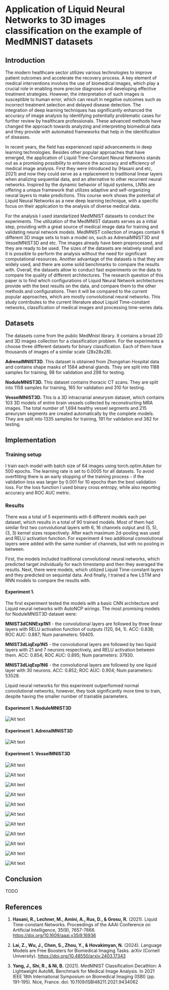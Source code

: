 # Application of Liquid Neural Networks to 3D images classification on the example of MedMNIST datasets 

## Introduction

The modern healthcare sector utilizes various technologies to improve patient outcomes and accelerate the recovery process. A key element of medical interventions involves the use of biomedical images, which play a crucial role in enabling more precise diagnoses and developing effective treatment strategies. However, the interpretation of such images is susceptible to human error, which can result in negative outcomes such as incorrect treatment selection and delayed disease detection. The integration of deep learning techniques has significantly enhanced the accuracy of image analysis by identifying potentially problematic cases for further review by healthcare professionals. These advanced methods have changed the approach towards analyzing and interpreting biomedical data and they provide with automated frameworks that help in the identification of diseases.

In recent years, the field has experienced rapid advancements in deep learning technologies. Besides other popular approaches that have emerged, the application of Liquid Time-Constant Neural Networks stands out as a promising possibility to enhance the accuracy and efficiency of medical image analysis. First they were introduced by (Hasani and etc, 2021) and now they could serve as a replacement to traditional linear layers when analizing sequential data, and an alternative to other recurrent neural networks. Inspired by the dynamic behavior of liquid systems, LNNs are offering a unique framework that utilizes adaptive and self-organizing neural layers to make predictions. This course work shows the potential of Liquid Neural Networks as a new deep learning technique, with a specific focus on their application to the analysis of diverse medical data.

For the analysis I used standartized MedMNIST datasets to conduct the experiments. The utilization of the MedMNIST datasets serves as a initial step, providing with a great source of medical image data for training and validating neural network models. MedMNIST collection of images contain 6 different 3D image sets to train a model on, such as AdrenalMNIST3D and VesselMNIST3D and etc. The images already have been preprocessed, and they are ready to be used.  The sizes of the datasets are relatively small and it is possible to perform the analysis without the need for significant computational resources. Another advantage of the datasets is that they are widely used, and there are some solid benchmarks to compare the results with. Overall, the datasets allow to conduct fast experiments on the data to compare the quality of different architectures. The research question of this paper is to find which configurations of Liquid Neural Network architectures provide with the best results on the data, and compare them to the other methods and configurations. Then it will be compared to the current popular approaches, which are mostly convolutional neural networks. This study contributes to the current literature about Liquid Time-constant networks, classification of medical images and processing time-series data. 

## Datasets

The datasets come from the public MedMnist library. It contains a broad 2D and 3D images collection for a classification problem. For the experiments a choose three different datasets for binary classification. Each of them have thousands of images of a similar scale (28x28x28).

**AdrenalMNIST3D.** This dataset is obtained from Zhongshan Hospital data and contains shape masks of 1584 adrenal glands. They are split into 1188 samples for training, 98 for validation and 298 for testing.

**NoduleMNIST3D.** This dataset contains thoracic CT scans. They are split into 1158 samples for training, 165 for validation and 310 for testing.

**VesselMNIST3D.** This is a 3D intracranial aneurysm dataset, which contains 103 3D models of entire brain vessels collected by reconstructing MRA images. The total number of 1,694 healthy vessel segments and 215 aneurysm segments are created automatically by the complete models. They are split into 1335 samples for training, 191 for validation and 382 for testing.

## Implementation

### Training setup

I train each model with batch size of 64 images using torch.optim.Adam for 500 epochs. The learning rate is set to 0.0005 for all datasets. To avoid overfitting there is an early stopping of the training process - if the validation loss was larger by 0.001 for 10 epochs than the best validation loss. For the loss function I used binary cross entropy, while also reporting accuracy and ROC AUC metric.

### Results

There was a total of 5 experiments with 6 different models each per dataset, which results in a total of 90 trained models. Most of them had similar first two convolutional layers with 6, 16 channels output and (5, 5), (3, 3) kernel sizes respectively. After each maximum 2d-pooling was used and RELU activation function. For experiment 4 two additional convolutional layers were added  with the same number of channels, but with no pooling in between.  

First, the models included traditional convolutional neural networks, which predicted target individually for each timestamp and then they averaged the results. Next, there were models, which utilized Liquid Time-constant layers and they predicted on sequintal data. And finally, I trained a few LSTM and RNN models to compare the results with.

#### Experiment 1.

The first experiment tested the models with a basic CNN architecture and Liquid neural networks with AutoNCP wirings. The most promising models for NoduleMNIST3D dataset were:

**MNIST3dCNNExp1N1** - the convolutional layers are followed by three linear layers with RELU activation function of outputs (120, 84, 1). ACC: 0.838; ROC AUC: 0.887; Num parameters: 59405.

**MNIST3dLiqExp1N5** - the convolutional layers are followed by two liquid layers with 21 and 7 neurons respectively, and RELU activation between them. ACC: 0.854; ROC AUC: 0.895; Num parameters: 37930.

**MNIST3dLiqExp1N6** - the convolutional layers are followed by one liquid layer with 30 neurons. ACC: 0.852; ROC AUC: 0.904; Num parameters: 53528.

Liquid neural networks for this experiment outperformed normal convolutional networks, however, they took significantly more time to train, despite having the smaller number of trainable parameters.

#### Experiment 1. NoduleMNIST3D

![Alt text](assets/exp1_nodule.png "Experiment 1. NoduleMNIST3D")

#### Experiment 1. AdrenalMNIST3D

![Alt text](assets/exp1_adrenal.png "Experiment 1. AdrenalMNIST3D")


#### Experiment 1. VesselMNIST3D

![Alt text](assets/exp1_vessel.png "Experiment 1. VesselMNIST3D")





![Alt text](assets/exp2_nodule.png "Experiment 2. NoduleMNIST3D")

![Alt text](assets/exp3_nodule.png "Experiment 3. NoduleMNIST3D")

![Alt text](assets/exp4_nodule.png "Experiment 4. NoduleMNIST3D")


![Alt text](assets/exp2_adrenal.png "Experiment 2. AdrenalMNIST3D")

![Alt text](assets/exp3_adrenal.png "Experiment 3. AdrenalMNIST3D")

![Alt text](assets/exp4_adrenal.png "Experiment 4. AdrenalMNIST3D")


![Alt text](assets/exp2_vessel.png "Experiment 2. VesselMNIST3D")

![Alt text](assets/exp3_vessel.png "Experiment 3. VesselMNIST3D")

![Alt text](assets/exp4_vessel.png "Experiment 4. VesselMNIST3D")


![Alt text](assets/comparison.png "Methods Comparison")


## Conclusion

TODO

## References

1. **Hasani, R., Lechner, M., Amini, A., Rus, D., & Grosu, R.** (2021). Liquid Time-constant Networks. Proceedings of the AAAI Conference on Artificial Intelligence, 35(9), 7657-7666. https://doi.org/10.1609/aaai.v35i9.16936

2. **Lai, Z., Wu, J., Chen, S., Zhou, Y., & Hovakimyan, N.** (2024). Language Models are Free Boosters for Biomedical Imaging Tasks. arXiv (Cornell University). https://doi.org/10.48550/arxiv.2403.17343

3. **Yang, J., Shi, R., & Ni, B.** (2021). MedMNIST Classification Decathlon: A Lightweight AutoML Benchmark for Medical Image Analysis. In 2021 IEEE 18th International Symposium on Biomedical Imaging (ISBI) (pp. 191-195). Nice, France. doi: 10.1109/ISBI48211.2021.9434062
